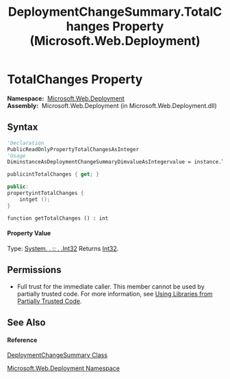 ﻿---
title: DeploymentChangeSummary.TotalChanges Property  (Microsoft.Web.Deployment)
TOCTitle: TotalChanges Property
ms:assetid: P:Microsoft.Web.Deployment.DeploymentChangeSummary.TotalChanges
ms:mtpsurl: https://msdn.microsoft.com/en-us/library/microsoft.web.deployment.deploymentchangesummary.totalchanges(v=VS.90)
ms:contentKeyID: 22753951
ms.date: 05/02/2012
mtps_version: v=VS.90
f1_keywords:
- Microsoft.Web.Deployment.DeploymentChangeSummary.TotalChanges
- Microsoft.Web.Deployment.DeploymentChangeSummary.get_TotalChanges
dev_langs:
- CSharp
- JScript
- VB
- c++
api_location:
- Microsoft.Web.Deployment.dll
api_name:
- Microsoft.Web.Deployment.DeploymentChangeSummary.get_TotalChanges
- Microsoft.Web.Deployment.DeploymentChangeSummary.TotalChanges
api_type:
- Managed
topic_type:
- apiref
- kbSyntax
product_family_name: VS
ROBOTS: INDEX,FOLLOW
---

# TotalChanges Property

**Namespace:**  [Microsoft.Web.Deployment](microsoft-web-deployment-namespace.md)  
**Assembly:**  Microsoft.Web.Deployment (in Microsoft.Web.Deployment.dll)

## Syntax

``` vb
'Declaration
PublicReadOnlyPropertyTotalChangesAsInteger
'Usage
DiminstanceAsDeploymentChangeSummaryDimvalueAsIntegervalue = instance.TotalChanges
```

``` csharp
publicintTotalChanges { get; }
```

``` c++
public:
propertyintTotalChanges {
    intget ();
}
```

``` jscript
function getTotalChanges () : int
```

#### Property Value

Type: [System. . :: . .Int32](https://msdn.microsoft.com/en-us/library/td2s409d\(v=vs.90\))  
Returns [Int32](https://msdn.microsoft.com/en-us/library/td2s409d\(v=vs.90\)).  

## Permissions

  - Full trust for the immediate caller. This member cannot be used by partially trusted code. For more information, see [Using Libraries from Partially Trusted Code](https://msdn.microsoft.com/en-us/library/8skskf63\(v=vs.90\)).

## See Also

#### Reference

[DeploymentChangeSummary Class](deploymentchangesummary-class-microsoft-web-deployment.md)

[Microsoft.Web.Deployment Namespace](microsoft-web-deployment-namespace.md)

